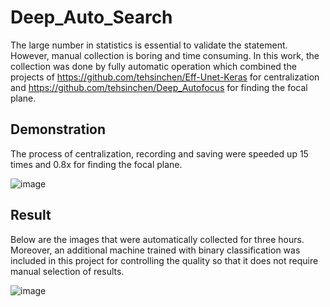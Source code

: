 # Deep_Auto_Search


The large number in statistics is essential to validate the statement. However, manual collection is boring and time consuming. In this work, the collection was done by fully automatic operation which combined the projects of https://github.com/tehsinchen/Eff-Unet-Keras for centralization and https://github.com/tehsinchen/Deep_Autofocus for finding the focal plane.



## Demonstration


The process of centralization, recording and saving were speeded up 15 times and 0.8x for finding the focal plane.

![image](https://github.com/tehsinchen/Deep_Auto_Search/blob/main/auto_search_demo/auto_search_demo.gif)



## Result


Below are the images that were automatically collected for three hours. Moreover, an additional machine trained with binary classification was included in this project for controlling the quality so that it does not require manual selection of results.

![image](https://github.com/tehsinchen/Deep_Auto_Search/blob/main/auto_search_demo/auto_search.gif)
